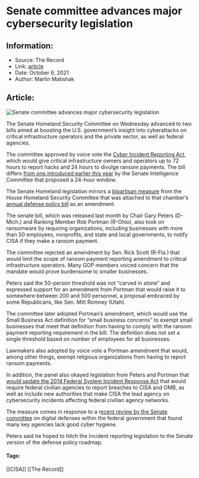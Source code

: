 # Senate committee advances major cybersecurity legislation
### 

## Information:
+ Source: The Record
+ Link: [article](https://therecord.media/senate-committee-advances-major-cybersecurity-legislation/)
+ Date: October 6, 2021
+ Author: Martin Matishak


## Article:
![Senate committee advances major cybersecurity legislation](https://therecord.media/wp-content/uploads/2021/10/andy-feliciotti-MCWONeEXhC4-unsplash-1.jpg)

The Senate Homeland Security Committee on Wednesday advanced to two bills aimed at boosting the U.S. government’s insight into cyberattacks on critical infrastructure operators and the private sector, as well as federal agencies.


The committee approved by voice vote the [Cyber Incident Reporting Act](https://www.congress.gov/bill/117th-congress/senate-bill/2875?q=%7B%22search%22%3A%5B%22cyber+incident+reporting+act%22%2C%22cyber%22%2C%22incident%22%2C%22reporting%22%2C%22act%22%5D%7D&s=1&r=1), which would give critical infrastructure owners and operators up to 72 hours to report hacks and 24 hours to divulge ransom payments. The bill differs [from one introduced earlier this year](https://therecord.media/lawmakers-propose-mandatory-incident-reporting-bill-for-critical-infrastructure-cyber-firms/) by the Senate Intelligence Committee that proposed a 24-hour window.


The Senate Homeland legislation mirrors a [bipartisan measure](https://homeland.house.gov/imo/media/doc/Incident%20Reporting%20Bill%20Text.pdf) from the House Homeland Security Committee that was attached to that chamber’s [annual defense policy bill](https://www.congress.gov/bill/117th-congress/house-bill/4350/text) as an amendment.


The senate bill, which was released last month by Chair Gary Peters (D-Mich.) and Ranking Member Rob Portman (R-Ohio), also took on ransomware by requiring organizations, including businesses with more than 50 employees, nonprofits, and state and local governments, to notify CISA if they make a ransom payment.


The committee rejected an amendment by Sen. Rick Scott (R-Fla.) that would limit the scope of ransom payment reporting amendment to critical infrastructure operators. Many GOP members voiced concern that the mandate would prove burdensome to smaller businesses.


Peters said the 50-person threshold was not “carved in stone” and expressed support for an amendment from Portman that would raise it to somewhere between 200 and 500 personnel, a proposal embraced by some Republicans, like Sen. Mitt Romney (Utah).


The committee later adopted Portman’s amendment, which would use the Small Business Act definition for “small business concerns” to exempt small businesses that meet that definition from having to comply with the ransom payment reporting requirement in the bill. The definition does not set a single threshold based on number of employees for all businesses.


Lawmakers also adopted by voice vote a Portman amendment that would, among other things, exempt religious organizations from having to report ransom payments.


In addition, the panel also okayed legislation from Peters and Portman that [would update the 2014 Federal System Incident Response Act](https://www.hsgac.senate.gov/imo/media/doc/21004_Text_PetersPortmanFISMA.pdf) that would require federal civilian agencies to report breaches to CISA and OMB, as well as include new authorities that make CISA the lead agency on cybersecurity incidents affecting federal civilian agency networks.


The measure comes in response to a r[ecent review by the Senate committee](https://therecord.media/bipartisan-report-finds-agencies-plagued-by-cyber-woes/) on digital defenses within the federal government that found many key agencies lack good cyber hygiene.


Peters said he hoped to hitch the incident reporting legislation to the Senate version of the defense policy roadmap.





#### Tags:
[[CISA]] [[The Record]]
